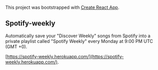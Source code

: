This project was bootstrapped with
[Create React App](https://github.com/facebook/create-react-app).

## Spotify-weekly

Automatically save your "Discover Weekly" songs from Spotify into a private playlist
called "Spotify Weekly" every Monday at 9:00 PM UTC (GMT +0).

[https://spotify-weekly.herokuapp.com/](https://spotify-weekly.herokuapp.com/).
